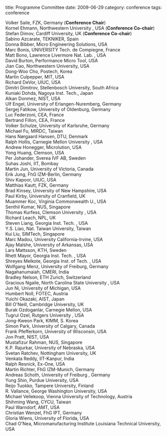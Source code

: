 title: Programme Committee
date: 2009-06-29 
category: conference
tags: conference

<!--break-->
Volker Saile, FZK, Germany (**Conference Chair**)  
Kornel Ehmann, Northwestern University , USA (**Conference Co-chair**)  
Stefan Dimov, Cardiff University, UK (**Conference Co-chair**)  
Sabino Azcarate, TEKNIKER, Spain  
Donna Bibber, Micro Engineering Solutions, USA  
Marc Bonis, UNIVERSITY Tech. de Compiegne, France  
Matt Bono, Lawrence Livermore Nat. Lab. , USA  
David Burton, Performance Micro Tool, USA  
Jian Cao, Northwestern University, USA  
Dong-Woo Cho, Postech, Korea  
Martin Culpepper, MIT, USA  
Richard DeVor, UIUC, USA  
Dimitri Dimitrov, Stellenbosch University, South Africa  
Kuniaki Dohda, Nagoya Inst. Tech., Japan  
Alkan Donmez, NIST, USA  
Ulf Engel, University of Erlangen-Nuremberg, Germany  
Sergej Fatikow, University of Oldenburg, Germany  
Luc Federzoni, CEA, France  
Bertrand Fillon, CEA, France  
Volker Schulze, University of Karlsruhe, Germany  
Michael Fu, MIRDC, Taiwan  
Hans Nørgaard Hansen, DTU, Denmark  
Ralph Hollis, Carnegie Mellon University , USA  
Andrew Honegger, Microlution, USA  
Yong Huang, Clemson, USA  
Per Johander, Sverea IVF AB, Sweden  
Suhas Joshi, IIT, Bombay  
Martin Jun, University of Victoria, Canada  
Erik Jung, FhG IZM-Berlin, Germany  
Shiv Kapoor, UIUC, USA  
Matthias Kautt, FZK, Germany  
Brad Kinsey, University of New Hampshire, USA  
Paul Kirby, University of Cranfield, UK  
Muammer Koc, Virginia Commonwealth U., USA  
Senthil Kumar, NUS, Singapore  
Thomas Kurfess, Clemson University , USA  
Richard Leach, NPL, UK  
Steven Liang, Georgia Inst. Tech. , USA  
Y.S. Liao, Nat. Taiwan University, Taiwan  
Kui Liu, SIMTech, Singapore  
Marc Madou, University California-Irvine, USA  
Ajay Malshe, University of Arkansas, USA  
Lars Mattsson, KTH, Sweden  
Rhett Mayor, Georgia Inst. Tech. , USA  
Shreyes Melkote, Georgia Inst. of Tech. , USA  
Wolfgang Menz, University of Freiburg, Germany  
Nagahanumaiah, CMERI, India  
Bradley Nelson, ETH Zurich, Switzerland  
Gracious Ngaile, North Carolina State University , USA  
Jun Ni, University of Michigan, USA  
Humbert Noll, FOTEC, Austria  
Yuichi Okazaki, AIST, Japan  
Bill O'Neill, Cambridge University, UK  
Burak Ozdoganlar, Carnegie Mellon, USA  
Tugrul Ozel, Rutgers University , USA  
Jong-Kweon Park, KIMM, S. Korea  
Simon Park, University of Calgary, Canada  
Frank Pfefferkorn, University of Wisconsin, USA  
Jon Pratt, NIST, USA  
Mustafizur Rahman, NUS, Singapore  
K.P. Rajurkar, University of Nebraska, USA  
Svetan Ratchev, Nottingham University, UK  
Venkata Reddy, IIT-Kanpur, India  
Ralph Resnick, Ex-One, USA  
Martin Richter, FhG IZM-Munich, Germany  
Andreas Schoth, University of Freiburg , Germany  
Yung Shin, Purdue University, USA  
Reijo Tuokko, Tampere University, Finland  
R. Vallance, George Washington University, USA  
Michael Vellekoop, Vienna University of Technology, Austria  
Shihming Wang, CYCU, Taiwan  
Paul Warndorf, AMT, USA  
Christian Wenzel, FhG IPT, Germany  
Gloria Wiens, University of Florida, USA  
Chad O'Nea, Micromanufacturing Institute Louisiana Technical University, USA
